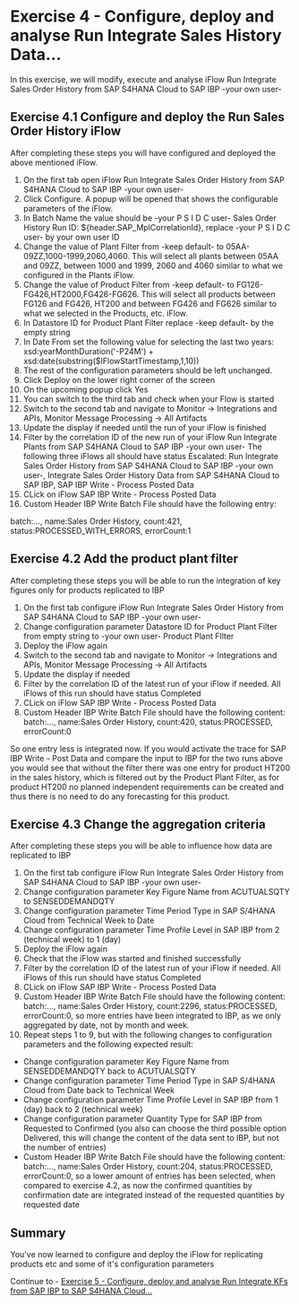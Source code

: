 # Exercise 4 - Configure, deploy and analyse Run Integrate Sales History Data...

In this exercise, we will modify, execute and analyse iFlow Run Integrate Sales Order History from SAP S4HANA Cloud to SAP IBP -your own user-

## Exercise 4.1 Configure and deploy the Run Sales Order History iFlow

After completing these steps you will have configured and deployed the above mentioned iFlow.

1. On the first tab open iFlow Run Integrate Sales Order History from SAP S4HANA Cloud to SAP IBP -your own user-
2. Click Configure. A popup will be opened that shows the configurable parameters of the iFlow.
3. In Batch Name the value should be -your P S I D C user- Sales Order History Run ID: ${header.SAP_MplCorrelationId}, replace -your P S I D C user- by your own user ID
4. Change the value of Plant Filter from -keep default- to 05AA-09ZZ,1000-1999,2060,4060. This will select all plants between 05AA and 09ZZ, between 1000 and 1999, 2060 and 4060 similar to what we configured in the Plants iFlow.
4. Change the value of Product Filter from -keep default- to FG126-FG426,HT2000,FG426-FG626. This will select all products between FG126 and FG426, HT200 and between FG426 and FG626 similar to what we selected in the Products, etc. iFlow.
5. In Datastore ID for Product Plant Filter replace -keep default- by the empty string
6. In Date From set the following value for selecting the last two years: xsd:yearMonthDuration('-P24M') + xsd:date(substring($IFlowStartTimestamp,1,10))
7. The rest of the configuration parameters should be left unchanged.
8. Click Deploy on the lower right corner of the screen
9. On the upcoming popup click Yes
10. You can switch to the third tab and check when your Flow is started
11. Switch to the second tab and navigate to Monitor -> Integrations and APIs, Monitor Message Processing -> All Artifacts
12. Update the display if needed until the run of your iFlow is finished
13. Filter by the correlation ID of the new run of your iFlow Run Integrate Plants from SAP S4HANA Cloud to SAP IBP -your own user-
The following three iFlows all should have status Escalated: Run Integrate Sales Order History from SAP S4HANA Cloud to SAP IBP -your own user-, Integrate Sales Order History Data from SAP S4HANA Cloud to SAP IBP, SAP IBP Write - Process Posted Data
15. CLick on iFlow SAP IBP Write - Process Posted Data
16. Custom Header IBP Write Batch File should have the following entry:
    
batch:..., name:Sales Order History, count:421, status:PROCESSED_WITH_ERRORS, errorCount:1

## Exercise 4.2 Add the product plant filter

After completing these steps you will be able to run the integration of key figures only for products replicated to IBP

1. On the first tab configure iFlow Run Integrate Sales Order History from SAP S4HANA Cloud to SAP IBP -your own user-
2. Change configuration parameter Datastore ID for Product Plant Filter from empty string to -your own user- Product Plant FIlter
3. Deploy the iFlow again
4. Switch to the second tab and navigate to Monitor -> Integrations and APIs, Monitor Message Processing -> All Artifacts
5. Update the display if needed
6. Filter by the correlation ID of the latest run of your iFlow if needed. All iFlows of this run should have status Completed
7. CLick on iFlow SAP IBP Write - Process Posted Data
8. Custom Header IBP Write Batch File should have the following content: batch:..., name:Sales Order History, count:420, status:PROCESSED, errorCount:0

So one entry less is integrated now. If you would activate the trace for SAP IBP Write - Post Data and compare the input to IBP for the two runs above you would see that without the filter there was one entry for product HT200 in the sales history, which is filtered out by the Product Plant Filter, as for product HT200 no planned independent requirements can be created and thus there is no need to do any forecasting for this product.

## Exercise 4.3 Change the aggregation criteria

After completing these steps you will be able to influence how data are replicated to IBP

1. On the first tab configure iFlow Run Integrate Sales Order History from SAP S4HANA Cloud to SAP IBP -your own user-
2. Change configuration parameter Key Figure Name from ACUTUALSQTY to SENSEDDEMANDQTY
3. Change configuration parameter Time Period Type in SAP S/4HANA Cloud from Technical Week to Date
4. Change configuration parameter Time Profile Level in SAP IBP from 2 (technical week) to 1 (day)
5. Deploy the iFlow again
6. Check that the iFlow was started and finished successfully
7. Filter by the correlation ID of the latest run of your iFlow if needed. All iFlows of this run should have status Completed
8. CLick on iFlow SAP IBP Write - Process Posted Data
9. Custom Header IBP Write Batch File should have the following content: batch:..., name:Sales Order History, count:2296, status:PROCESSED, errorCount:0, so more entries have been integrated to IBP, as we only aggregated by date, not by month and week.
10. Repeat steps 1 to 9, but with the following changes to configuration parameters and the following expected result:
- Change configuration parameter Key Figure Name from SENSEDDEMANDQTY back to ACUTUALSQTY
- Change configuration parameter Time Period Type in SAP S/4HANA Cloud from Date back to Technical Week
- Change configuration parameter Time Profile Level in SAP IBP from 1 (day) back to 2 (technical week)
- Change configuration parameter Quantity Type for SAP IBP from Requested to Confirmed (you also can choose the third possible option Delivered, this will change the content of the data sent to IBP, but not the number of entries)
- Custom Header IBP Write Batch File should have the following content: batch:..., name:Sales Order History, count:204, status:PROCESSED, errorCount:0, so a lower amount of entries has been selected, when compared to exercise 4.2, as now the confirmed quantities by confirmation date are integrated instead of the requested quantities by requested date

## Summary

You've now learned to configure and deploy the iFlow for replicating products etc and some of it's configuration parameters

Continue to - [Exercise 5 - Configure, deploy and analyse Run Integrate KFs from SAP IBP to SAP S4HANA Cloud...](../ex5/README.md)


